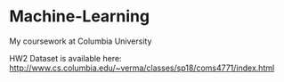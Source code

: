 # Machine-Learning
My coursework at Columbia University


HW2 Dataset is available here: http://www.cs.columbia.edu/~verma/classes/sp18/coms4771/index.html
